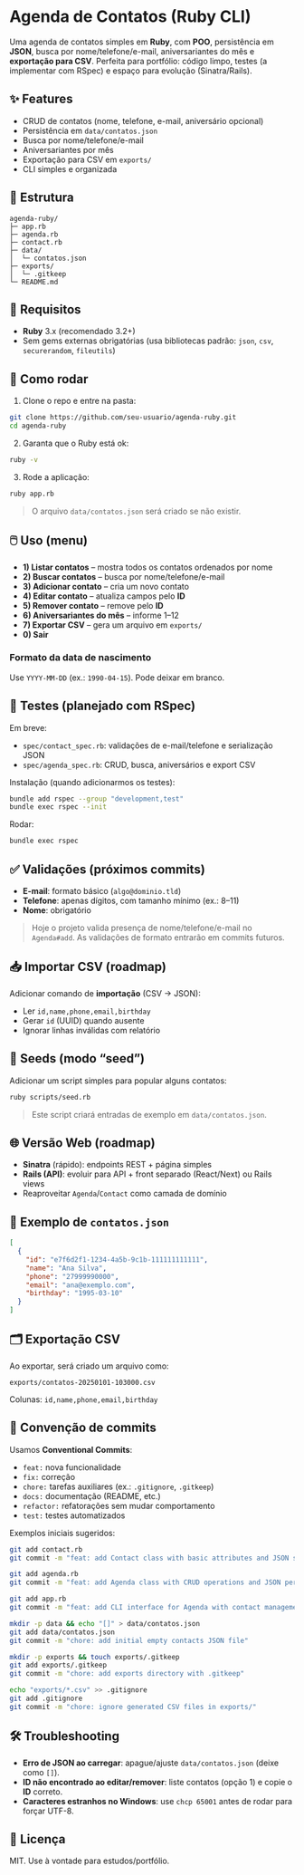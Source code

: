 # Agenda de Contatos (Ruby CLI)

Uma agenda de contatos simples em **Ruby**, com **POO**, persistência em **JSON**, busca por nome/telefone/e-mail, aniversariantes do mês e **exportação para CSV**. Perfeita para portfólio: código limpo, testes (a implementar com RSpec) e espaço para evolução (Sinatra/Rails).

## ✨ Features

- CRUD de contatos (nome, telefone, e-mail, aniversário opcional)
- Persistência em `data/contatos.json`
- Busca por nome/telefone/e-mail
- Aniversariantes por mês
- Exportação para CSV em `exports/`
- CLI simples e organizada

## 📂 Estrutura

```
agenda-ruby/
├─ app.rb
├─ agenda.rb
├─ contact.rb
├─ data/
│  └─ contatos.json
├─ exports/
│  └─ .gitkeep
└─ README.md
```

## 🧰 Requisitos

- **Ruby** 3.x (recomendado 3.2+)
- Sem gems externas obrigatórias (usa bibliotecas padrão: `json`, `csv`, `securerandom`, `fileutils`)

## 🚀 Como rodar

1) Clone o repo e entre na pasta:
```bash
git clone https://github.com/seu-usuario/agenda-ruby.git
cd agenda-ruby
```

2) Garanta que o Ruby está ok:
```bash
ruby -v
```

3) Rode a aplicação:
```bash
ruby app.rb
```

> O arquivo `data/contatos.json` será criado se não existir.

## 🖱️ Uso (menu)

- **1) Listar contatos** – mostra todos os contatos ordenados por nome  
- **2) Buscar contatos** – busca por nome/telefone/e-mail  
- **3) Adicionar contato** – cria um novo contato  
- **4) Editar contato** – atualiza campos pelo **ID**  
- **5) Remover contato** – remove pelo **ID**  
- **6) Aniversariantes do mês** – informe 1–12  
- **7) Exportar CSV** – gera um arquivo em `exports/`  
- **0) Sair**

### Formato da data de nascimento
Use `YYYY-MM-DD` (ex.: `1990-04-15`). Pode deixar em branco.

## 🧪 Testes (planejado com RSpec)

Em breve:
- `spec/contact_spec.rb`: validações de e-mail/telefone e serialização JSON  
- `spec/agenda_spec.rb`: CRUD, busca, aniversários e export CSV  

Instalação (quando adicionarmos os testes):
```bash
bundle add rspec --group "development,test"
bundle exec rspec --init
```

Rodar:
```bash
bundle exec rspec
```

## ✅ Validações (próximos commits)

- **E-mail**: formato básico (`algo@dominio.tld`)
- **Telefone**: apenas dígitos, com tamanho mínimo (ex.: 8–11)
- **Nome**: obrigatório

> Hoje o projeto valida presença de nome/telefone/e-mail no `Agenda#add`. As validações de formato entrarão em commits futuros.

## 📥 Importar CSV (roadmap)

Adicionar comando de **importação** (CSV → JSON):
- Ler `id,name,phone,email,birthday`
- Gerar `id` (UUID) quando ausente
- Ignorar linhas inválidas com relatório

## 🧯 Seeds (modo “seed”)

Adicionar um script simples para popular alguns contatos:
```bash
ruby scripts/seed.rb
```
> Este script criará entradas de exemplo em `data/contatos.json`.

## 🌐 Versão Web (roadmap)

- **Sinatra** (rápido): endpoints REST + página simples  
- **Rails (API)**: evoluir para API + front separado (React/Next) ou Rails views  
- Reaproveitar `Agenda`/`Contact` como camada de domínio

## 🧾 Exemplo de `contatos.json`

```json
[
  {
    "id": "e7f6d2f1-1234-4a5b-9c1b-111111111111",
    "name": "Ana Silva",
    "phone": "27999990000",
    "email": "ana@exemplo.com",
    "birthday": "1995-03-10"
  }
]
```

## 🗂️ Exportação CSV

Ao exportar, será criado um arquivo como:
```
exports/contatos-20250101-103000.csv
```

Colunas: `id,name,phone,email,birthday`

## 🧭 Convenção de commits

Usamos **Conventional Commits**:
- `feat:` nova funcionalidade
- `fix:` correção
- `chore:` tarefas auxiliares (ex.: `.gitignore`, `.gitkeep`)
- `docs:` documentação (README, etc.)
- `refactor:` refatorações sem mudar comportamento
- `test:` testes automatizados

Exemplos iniciais sugeridos:
```bash
git add contact.rb
git commit -m "feat: add Contact class with basic attributes and JSON serialization"

git add agenda.rb
git commit -m "feat: add Agenda class with CRUD operations and JSON persistence"

git add app.rb
git commit -m "feat: add CLI interface for Agenda with contact management menu"

mkdir -p data && echo "[]" > data/contatos.json
git add data/contatos.json
git commit -m "chore: add initial empty contacts JSON file"

mkdir -p exports && touch exports/.gitkeep
git add exports/.gitkeep
git commit -m "chore: add exports directory with .gitkeep"

echo "exports/*.csv" >> .gitignore
git add .gitignore
git commit -m "chore: ignore generated CSV files in exports/"
```

## 🛠️ Troubleshooting

- **Erro de JSON ao carregar**: apague/ajuste `data/contatos.json` (deixe como `[]`).  
- **ID não encontrado ao editar/remover**: liste contatos (opção 1) e copie o **ID** correto.  
- **Caracteres estranhos no Windows**: use `chcp 65001` antes de rodar para forçar UTF-8.

## 📜 Licença

MIT. Use à vontade para estudos/portfólio.
